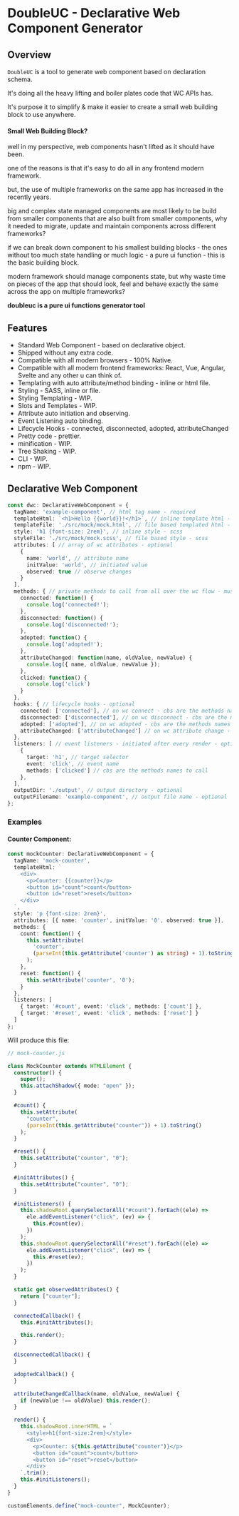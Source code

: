 # DoubleUC - Declarative Web Component Generator

## Overview

`DoubleUC` is a tool to generate web component based on declaration schema.

It's doing all the heavy lifting and boiler plates code that WC APIs has.

It's purpose it to simplify & make it easier to create a small web building block to use anywhere.

#### Small Web Building Block?
well in my perspective, web components hasn't lifted as it should have been.

one of the reasons is that it's easy to do all in any frontend modern framework.

but, the use of multiple frameworks on the same app has increased in the recently years.

big and complex state managed components are most likely to be build from smaller components that are also built
from smaller components, why it needed to migrate, update and maintain components across different frameworks?

if we can break down component to his smallest building blocks - the ones without too much state handling or much logic - a pure
ui function - this is the basic building block.

modern framework should manage components state, but why waste time on pieces of the app that should look, feel and behave exactly the same across the app on multiple frameworks?

**doubleuc is a pure ui functions generator tool**

## Features

- Standard Web Component - based on declarative object.
- Shipped without any extra code.
- Compatible with all modern browsers - 100% Native.
- Compatible with all modern frontend frameworks: React, Vue, Angular, Svelte and any other u can think of.
- Templating with auto attribute/method binding - inline or html file.
- Styling - SASS, inline or file.
- Styling Templating - WIP.
- Slots and Templates - WIP.
- Attribute auto initiation and observing.
- Event Listening auto binding.
- Lifecycle Hooks - connected, disconnected, adopted, attributeChanged
- Pretty code - prettier.
- minification - WIP.
- Tree Shaking - WIP.
- CLI - WIP.
- npm - WIP.

## Declarative Web Component

```typescript
const dwc: DeclarativeWebComponent = {
  tagName: 'example-component', // html tag name - required
  templateHtml: `<h1>Hello {{world}}!</h1>`, // inline template html - required or file
  templateFile: './src/mock/mock.html', // file based templated html - required or inline
  style: 'h1 {font-size: 2rem}', // inline style - scss
  styleFile: './src/mock/mock.scss', // file based style - scss
  attributes: [ // array of wc attributes - optional
    {
      name: 'world', // attribute name
      initValue: 'world', // initiated value
      observed: true // observe changes
    }
  ],
  methods: { // private methods to call from all over the wc flow - must be a function scope - optional
    connected: function() {
      console.log('connected!');
    },
    disconnected: function() {
      console.log('disconnected!');
    },
    adopted: function() {
      console.log('adopted!');
    },
    attributeChanged: function(name, oldValue, newValue) {
      console.log({ name, oldValue, newValue });
    },
    clicked: function() {
      console.log('click')
    }
  },
  hooks: { // lifecycle hooks - optional
    connected: ['connected'], // on wc connect - cbs are the methods names to call - optional
    disconnected: ['disconnected'], // on wc disconnect - cbs are the methods names to call - optional
    adopted: ['adopted'], // on wc adopted - cbs are the methods names to call - optional
    attributeChanged: ['attributeChanged'] // on wc attribute change - cbs are the methods names to call - optional
  },
  listeners: [ // event listeners - initiated after every render - optional
    {
      target: 'h1', // target selector
      event: 'click', // event name
      methods: ['clicked'] // cbs are the methods names to call
    },
  ],
  outputDir: './output', // output directory - optional
  outputFilename: 'example-component', // output file name - optional
};
```

### Examples

#### Counter Component:

```typescript
const mockCounter: DeclarativeWebComponent = {
  tagName: 'mock-counter',
  templateHtml: `
    <div>
      <p>Counter: {{counter}}</p>
      <button id="count">count</button>
      <button id="reset">reset</button>
    </div>    
  `,
  style: 'p {font-size: 2rem}',
  attributes: [{ name: 'counter', initValue: '0', observed: true }],
  methods: {
    count: function() {
      this.setAttribute(
        'counter',
        (parseInt(this.getAttribute('counter') as string) + 1).toString()
      );
    },
    reset: function() {
      this.setAttribute('counter', '0');
    }
  },
  listeners: [
    { target: '#count', event: 'click', methods: ['count'] },
    { target: '#reset', event: 'click', methods: ['reset'] }
  ]
};
```

Will produce this file:

```typescript
// mock-counter.js

class MockCounter extends HTMLElement {
  constructor() {
    super();
    this.attachShadow({ mode: "open" });
  }

  #count() {
    this.setAttribute(
      "counter",
      (parseInt(this.getAttribute("counter")) + 1).toString()
    );
  }

  #reset() {
    this.setAttribute("counter", "0");
  }

  #initAttributes() {
    this.setAttribute("counter", "0");
  }

  #initListeners() {
    this.shadowRoot.querySelectorAll("#count").forEach((ele) =>
      ele.addEventListener("click", (ev) => {
        this.#count(ev);
      })
    );
    this.shadowRoot.querySelectorAll("#reset").forEach((ele) =>
      ele.addEventListener("click", (ev) => {
        this.#reset(ev);
      })
    );
  }

  static get observedAttributes() {
    return ["counter"];
  }

  connectedCallback() {
    this.#initAttributes();

    this.render();
  }

  disconnectedCallback() {
  }

  adoptedCallback() {
  }

  attributeChangedCallback(name, oldValue, newValue) {
    if (newValue !== oldValue) this.render();
  }

  render() {
    this.shadowRoot.innerHTML = `
      <style>h1{font-size:2rem}</style>
      <div>
        <p>Counter: ${this.getAttribute("counter")}</p>
        <button id="count">count</button>
        <button id="reset">reset</button>
      </div>
    `.trim();
    this.#initListeners();
  }
}

customElements.define("mock-counter", MockCounter);
```
